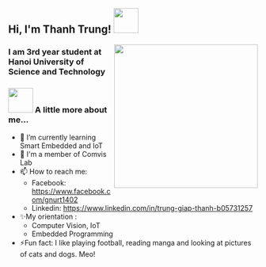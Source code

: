 <h2> Hi, I'm Thanh Trung! <img src="https://media.giphy.com/media/mGcNjsfWAjY5AEZNw6/giphy.gif" width="50"></h2>
<img align='right' src="https://media2.giphy.com/media/f6hnhHkks8bk4jwjh3/giphy.gif?cid=790b76112c0c8efe7703cf0c51be844480716313e72b10be&rid=giphy.gif" width="290">

<h3>I am 3rd year student at Hanoi University of Science and Technology</h3>
</em></p>

### <img src="https://media.giphy.com/media/VgCDAzcKvsR6OM0uWg/giphy.gif" width="50"> A little more about me...  
- 🌱 I’m currently learning Smart Embedded and IoT 
- 🔭 I'm a member of Comvis Lab 
- 📫 How to reach me:
  - Facebook: https://www.facebook.com/gnurt1402
  - Linkedin: https://www.linkedin.com/in/trung-giap-thanh-b05731257
- ✨My orientation :
  - Computer Vision, IoT
  - Embedded Programming
- ⚡Fun fact: I like playing football, reading manga and looking at pictures of cats and dogs. Meo!
</p>
